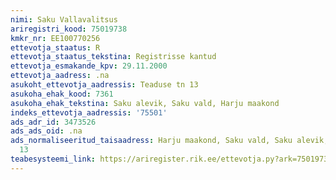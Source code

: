 ```yaml
---
nimi: Saku Vallavalitsus
ariregistri_kood: 75019738
kmkr_nr: EE100770256
ettevotja_staatus: R
ettevotja_staatus_tekstina: Registrisse kantud
ettevotja_esmakande_kpv: 29.11.2000
ettevotja_aadress: .na
asukoht_ettevotja_aadressis: Teaduse tn 13
asukoha_ehak_kood: 7361
asukoha_ehak_tekstina: Saku alevik, Saku vald, Harju maakond
indeks_ettevotja_aadressis: '75501'
ads_adr_id: 3473526
ads_ads_oid: .na
ads_normaliseeritud_taisaadress: Harju maakond, Saku vald, Saku alevik, Teaduse tn
  13
teabesysteemi_link: https://ariregister.rik.ee/ettevotja.py?ark=75019738&ref=rekvisiidid
---
```

